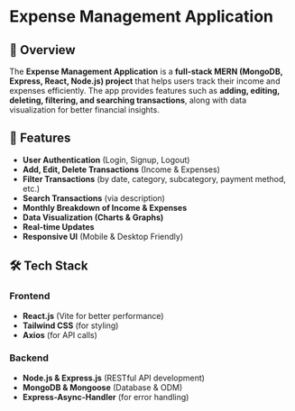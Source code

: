 # Expense Management Application

## 📌 Overview
The **Expense Management Application** is a **full-stack MERN (MongoDB, Express, React, Node.js) project** that helps users track their income and expenses efficiently. The app provides features such as **adding, editing, deleting, filtering, and searching transactions**, along with data visualization for better financial insights.

## 🚀 Features
- **User Authentication** (Login, Signup, Logout)
- **Add, Edit, Delete Transactions** (Income & Expenses)
- **Filter Transactions** (by date, category, subcategory, payment method, etc.)
- **Search Transactions** (via description)
- **Monthly Breakdown of Income & Expenses**
- **Data Visualization (Charts & Graphs)**
- **Real-time Updates**
- **Responsive UI** (Mobile & Desktop Friendly)

## 🛠️ Tech Stack
### **Frontend**
- **React.js** (Vite for better performance)
- **Tailwind CSS** (for styling)
- **Axios** (for API calls)

### **Backend**
- **Node.js & Express.js** (RESTful API development)
- **MongoDB & Mongoose** (Database & ODM)
- **Express-Async-Handler** (for error handling)



